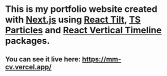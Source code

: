 # This is my portfolio website created with [Next.js](https://nextjs.org/) using [React Tilt](https://www.npmjs.com/package/react-parallax-tilt), [TS Particles](https://www.npmjs.com/package/tsparticles) and [React Vertical Timeline](https://www.npmjs.com/package/react-vertical-timeline-component) packages.

## You can see it live here: https://mm-cv.vercel.app/

